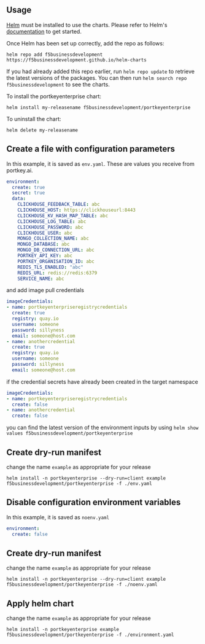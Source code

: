 ## Usage

[Helm](https://helm.sh) must be installed to use the charts.  Please refer to
Helm's [documentation](https://helm.sh/docs) to get started.

Once Helm has been set up correctly, add the repo as follows:

  `helm repo add f5businessdevelopment https://f5businessdevelopment.github.io/helm-charts`

If you had already added this repo earlier, run `helm repo update` to retrieve the latest versions of the packages.  You can then run `helm search repo f5businessdevelopment` to see the charts.

To install the portkeyenterprise chart:

    helm install my-releasename f5businessdevelopment/portkeyenterprise

To uninstall the chart:

    helm delete my-releasename

## Create a file with configuration parameters
In this example, it is saved as `env.yaml`. These are values you receive from portkey.ai.
```yaml
environment:
  create: true
  secret: true
  data:
    CLICKHOUSE_FEEDBACK_TABLE: abc
    CLICKHOUSE_HOST: https://clickhouseurl:8443
    CLICKHOUSE_KV_HASH_MAP_TABLE: abc
    CLICKHOUSE_LOG_TABLE: abc
    CLICKHOUSE_PASSWORD: abc
    CLICKHOUSE_USER: abc
    MONGO_COLLECTION_NAME: abc
    MONGO_DATABASE: abc
    MONGO_DB_CONNECTION_URL: abc
    PORTKEY_API_KEY: abc
    PORTKEY_ORGANISATION_ID: abc
    REDIS_TLS_ENABLED: "abc"
    REDIS_URL: redis://redis:6379
    SERVICE_NAME: abc
```
and add image pull credentials
```yaml
imageCredentials:
- name: portkeyenterpriseregistrycredentials
  create: true
  registry: quay.io
  username: someone
  password: sillyness
  email: someone@host.com
- name: anothercredential
  create: true
  registry: quay.io
  username: someone
  password: sillyness
  email: someone@host.com
```
if the credential secrets have already been created in the target namespace
```yaml
imageCredentials:
- name: portkeyenterpriseregistrycredentials
  create: false
- name: anothercredential
  create: false
```

you can find the latest version of the environment inputs by using `helm show values f5businessdevelopment/portkeyenterprise`

## Create dry-run manifest
change the name `example` as appropriate for your release
```shell
helm install -n portkeyenterprise --dry-run=client example f5businessdevelopment/portkeyenterprise -f ./env.yaml
```

## Disable configuration environment variables
In this example, it is saved as `noenv.yaml`
```yaml
environment:
  create: false
```

## Create dry-run manifest
change the name `example` as appropriate for your release
```shell
helm install -n portkeyenterprise --dry-run=client example f5businessdevelopment/portkeyenterprise -f ./noenv.yaml
```

## Apply helm chart
change the name `example` as appropriate for your release
```shell
helm install -n portkeyenterprise example f5businessdevelopment/portkeyenterprise -f ./environment.yaml
```    